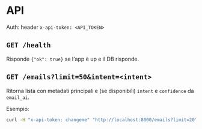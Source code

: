 # API

Auth: header `x-api-token: <API_TOKEN>`

## `GET /health`
Risponde `{"ok": true}` se l'app è up e il DB risponde.

## `GET /emails?limit=50&intent=<intent>`
Ritorna lista con metadati principali e (se disponibili) `intent` e `confidence` da `email_ai`.

Esempio:
```bash
curl -H "x-api-token: changeme" "http://localhost:8000/emails?limit=20"
```
